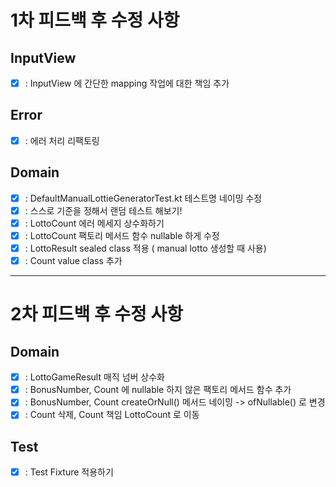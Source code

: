 # 1차 피드백 후 수정 사항

## InputView
- [x] : InputView 에 간단한 mapping 작업에 대한 책임 추가

## Error  

- [x] : 에러 처리 리팩토링

## Domain
- [x] : DefaultManualLottieGeneratorTest.kt 테스트명 네이밍 수정  
- [x] : 스스로 기준을 정해서 랜덤 테스트 해보기!
- [x] : LottoCount 에러 메세지 상수화하기
- [x] : LottoCount 팩토리 메서드 함수 nullable 하게 수정
- [x] : LottoResult sealed class 적용 ( manual lotto 생성할 때 사용)  
- [x] : Count value class 추가

---
# 2차 피드백 후 수정 사항

## Domain
- [x] : LottoGameResult 매직 넘버 상수화
- [x] : BonusNumber, Count 에 nullable 하지 않은 팩토리 메서드 함수 추가
- [x] : BonusNumber, Count createOrNull() 메서드 네이밍 -> ofNullable() 로 변경
- [x] : Count 삭제, Count 책임 LottoCount 로 이동
## Test
- [x] : Test Fixture 적용하기

